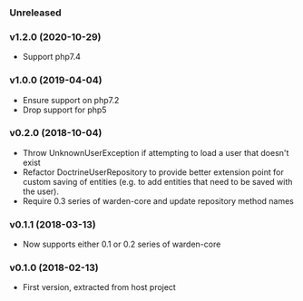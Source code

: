 ### Unreleased

### v1.2.0 (2020-10-29)

* Support php7.4

### v1.0.0 (2019-04-04)

* Ensure support on php7.2
* Drop support for php5

### v0.2.0 (2018-10-04)

* Throw UnknownUserException if attempting to load a user that doesn't exist 
* Refactor DoctrineUserRepository to provide better extension point for custom
  saving of entities (e.g. to add entities that need to be saved with the user).
* Require 0.3 series of warden-core and update repository method names

### v0.1.1 (2018-03-13)

* Now supports either 0.1 or 0.2 series of warden-core

### v0.1.0 (2018-02-13)

* First version, extracted from host project

